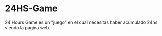 # 24HS-Game

24 Hours Game es un "juego" en el cual necesitas haber acumulado 24hs viendo la página web.
